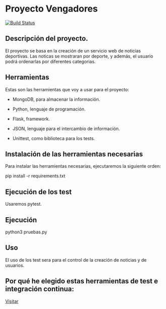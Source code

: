 # Proyecto Vengadores
[![Build Status](https://travis-ci.org/Davidj231996/Proyecto-Vengadores.svg?branch=master)](https://travis-ci.org/Davidj231996/Proyecto-Vengadores)

## Descripción del proyecto.

El proyecto se basa en la creación de un servicio web de noticias 
deportivas. Las noticas se mostraran por deporte, y además, el usuario 
podrá ordenarlas por diferentes categorias.


## Herramientas

Estas son las herramientas que voy a usar para el proyecto:

- MongoDB, para almacenar la información.

- Python, lenguaje de programación.

- Flask, framework.

- JSON, lenguaje para el intercambio de información.

- Unittest, como biblioteca para los tests.

## Instalación de las herramientas necesarias

Para instalar las herramientas necesarias, ejecutaremos la siguiente orden:

pip install -r requirements.txt

## Ejecución de los test

Usaremos pytest.

## Ejecución

python3 pruebas.py

## Uso

El uso de los test sera para el control de la creación de noticias y de 
usuarios.

## Por qué he elegido estas herramientas de test e integración continua:

[Visitar](https://github.com/Davidj231996/Proyecto-Vengadores/blob/master/docs/explicacion.md)
